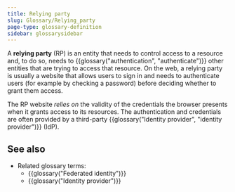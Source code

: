 ```yaml
---
title: Relying party
slug: Glossary/Relying_party
page-type: glossary-definition
sidebar: glossarysidebar
---
```


A **relying party** (RP) is an entity that needs to control access to a resource and, to do so, needs to {{glossary("authentication", "authenticate")}} other entities that are trying to access that resource. On the web, a relying party is usually a website that allows users to sign in and needs to authenticate users (for example by checking a password) before deciding whether to grant them access.

The RP website _relies on_ the validity of the credentials the browser presents when it grants access to its resources. The authentication and credentials are often provided by a third-party {{glossary("Identity provider", "identity provider")}} (IdP).

## See also

- Related glossary terms:
  - {{glossary("Federated identity")}}
  - {{glossary("Identity provider")}}
